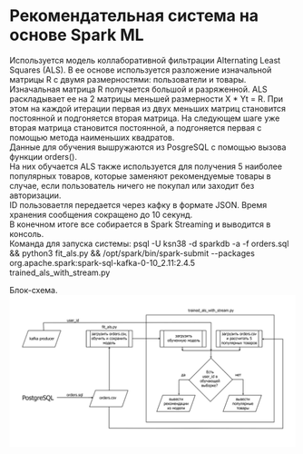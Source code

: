 # Рекомендательная система на основе Spark ML  
Используется модель коллаборативной фильтрации Alternating Least Squares (ALS). В ее основе используется разложение изначальной матрицы R с двумя размерностями: пользователи и товары. Изначальная матрица R получается большой и разряженной. ALS раскладывает ее на 2 матрицы меньшей размерности X * Yt = R. При этом на каждой итерации первая из двух меньших матриц становится постоянной и подгоняется вторая матрица. На следующем шаге уже вторая матрица становится постоянной, а подгоняется первая с помощью метода наименьших квадратов.  
Данные для обучения вышружаются из PosgreSQL с помощью вызова функции orders().  
На них обучается ALS также используется для получения 5 наиболее популярных товаров, которые заменяют рекомендуемые товары в случае, если пользователь ничего не покупал или заходит без авторизации.  
ID пользоваетля передается через кафку в формате JSON. Время хранения сообщения сокращено до 10 секунд.  
В конечном итоге все собирается в Spark Streaming и выводится в консоль.  
Команда для запуска системы: psql -U ksn38 -d sparkdb -a -f orders.sql && python3 fit_als.py && /opt/spark/bin/spark-submit --packages org.apache.spark:spark-sql-kafka-0-10_2.11:2.4.5 trained_als_with_stream.py  

Блок-схема.
![spark-als](https://github.com/ksn38/spark/blob/main/spark-als.png)
